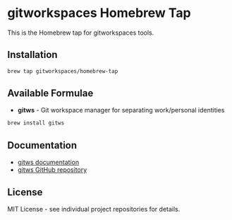 # gitworkspaces Homebrew Tap

This is the Homebrew tap for gitworkspaces tools.

## Installation

```bash
brew tap gitworkspaces/homebrew-tap
```

## Available Formulae

- **gitws** - Git workspace manager for separating work/personal identities

```bash
brew install gitws
```

## Documentation

- [gitws documentation](https://gitws.dev)
- [gitws GitHub repository](https://github.com/gitworkspaces/gitws)

## License

MIT License - see individual project repositories for details.

